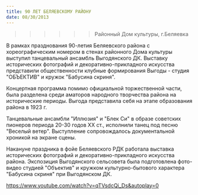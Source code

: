 ```yaml
---
title: 90 ЛЕТ БЕЛЯЕВСКОМУ РАЙОНУ
date: 08/30/2013
---
```

>>>>>>Районный Дом культуры, г.Беляевка

В рамках празднования 90-летия Беляевского района с хореографическим номером в стенах районного Дома культуры выступил танцевальный ансамбль Выгодянского ДК. Выставку исторических фотографий и декоративно-прикладного искусства представили общественности клубные формирования Выгоды - студия "ОБЪЕКТИВ" и кружок "Бабусина скриня".

Концертная программа помимо официальной торжественной части, была разделена среди аматоров народного творчества района на исторические периоды. Выгода представила себя на этапе образования района в 1923 г.

Танцевальные ансамбли "Иллюзия" и "Блек Си" в образе советских пионеров периода 20-30 годов ХХ ст., исполнили танец под песню "Веселый ветер". Выступление сопровождалось документальной хроникой на экране сцены.

Накануне праздника в фойе Беляевского РДК работала выставка исторических фотографий и декоративно-прикладного искусства района. Экспозиция Выгодянского сельсовета была подготовлена фото-видео студией "Объектив" и кружком культурно-бытового характера "Бабусина скриня" при Выгодянском ДК.

https://www.youtube.com/watch?v=qTVsdcQi_Ds&autoplay=0